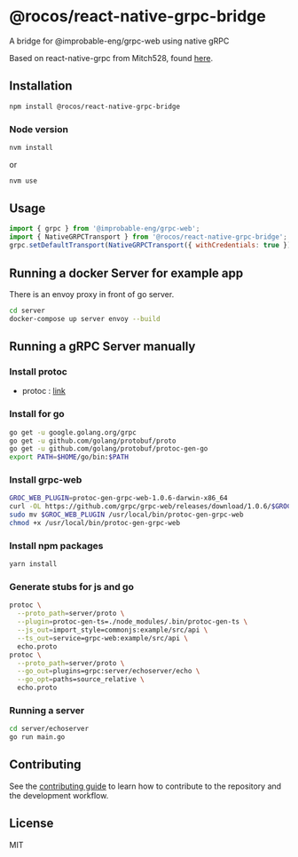 # @rocos/react-native-grpc-bridge

A bridge for @improbable-eng/grpc-web using native gRPC

Based on react-native-grpc from Mitch528, found [here](https://github.com/Mitch528/react-native-grpc.git).

## Installation

```sh
npm install @rocos/react-native-grpc-bridge
```

### Node version

```sh
nvm install
```
or
```sh
nvm use
```

## Usage

```js
import { grpc } from '@improbable-eng/grpc-web';
import { NativeGRPCTransport } from '@rocos/react-native-grpc-bridge';
grpc.setDefaultTransport(NativeGRPCTransport({ withCredentials: true }));
```

## Running a docker Server for example app

There is an envoy proxy in front of go server.

```sh
cd server
docker-compose up server envoy --build
```

## Running a gRPC Server manually

### Install protoc

* protoc : [link](https://github.com/protocolbuffers/protobuf/releases)

### Install for go

```sh
go get -u google.golang.org/grpc
go get -u github.com/golang/protobuf/proto
go get -u github.com/golang/protobuf/protoc-gen-go
export PATH=$HOME/go/bin:$PATH
````

### Install grpc-web

```sh
GROC_WEB_PLUGIN=protoc-gen-grpc-web-1.0.6-darwin-x86_64
curl -OL https://github.com/grpc/grpc-web/releases/download/1.0.6/$GROC_WEB_PLUGIN
sudo mv $GROC_WEB_PLUGIN /usr/local/bin/protoc-gen-grpc-web
chmod +x /usr/local/bin/protoc-gen-grpc-web
```

### Install npm packages

```sh
yarn install
```

### Generate stubs for js and go

```sh
protoc \
  --proto_path=server/proto \
  --plugin=protoc-gen-ts=./node_modules/.bin/protoc-gen-ts \
  --js_out=import_style=commonjs:example/src/api \
  --ts_out=service=grpc-web:example/src/api \
  echo.proto
protoc \
  --proto_path=server/proto \
  --go_out=plugins=grpc:server/echoserver/echo \
  --go_opt=paths=source_relative \
  echo.proto
```

### Running a server

```sh
cd server/echoserver
go run main.go
```

## Contributing

See the [contributing guide](CONTRIBUTING.md) to learn how to contribute to the repository and the development workflow.

## License

MIT
